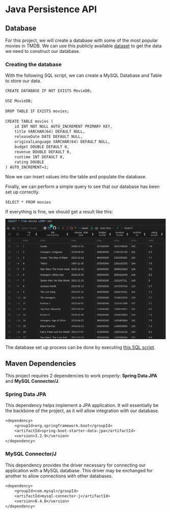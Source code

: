 # Java Persistence API

## Database
For this project, we will create a database with some of the most popular movies in TMDB. We can use this publicly available [dataset](https://www.kaggle.com/datasets/ursmaheshj/top-10000-popular-movies-tmdb-05-2023) to get the data we need to construct our database. 

### Creating the database
With the following SQL script, we can create a MySQL Database and Table to store our data.
```
CREATE DATABASE IF NOT EXISTS MovieDB;

USE MovieDB;

DROP TABLE IF EXISTS movies;

CREATE TABLE movies (
    id INT NOT NULL AUTO_INCREMENT PRIMARY KEY, 
    title VARCHAR(64) DEFAULT NULL, 
    releaseDate DATE DEFAULT NULL,
    originalLanguage VARCHAR(64) DEFAULT NULL,
    budget DOUBLE DEFAULT 0,
    revenue DOUBLE DEFAULT 0,
    runtime INT DEFAULT 0,
    rating DOUBLE
) AUTO_INCREMENT=1;
```
Now we can insert values into the table and populate the database. 

Finally, we can perform a simple query to see that our database has been set up correctly. 

`SELECT * FROM movies`

If everything is fine, we should get a result like this:

![Query Result ALT Text](./img/queryResult.png)

The database set up process can be done by executing [this SQL script](./database/create_db.sql). 

## Maven Dependencies
This project requires 2 dependencies to work properly: **Spring Data JPA** and **MySQL Connector/J**.

### Spring Data JPA
This dependency helps implement a JPA application. It will essentially be the backbone of the project, as it will allow integration with our database.

```
<dependency>
    <groupId>org.springframework.boot</groupId>
    <artifactId>spring-boot-starter-data-jpa</artifactId>
    <version>3.2.9</version>
</dependency>
```

### MySQL Connector/J
This dependency provides the driver necessary for connecting our application with a MySQL database. This driver may be exchanged for another to allow connections with other databases. 

```
<dependency>
    <groupId>com.mysql</groupId>
    <artifactId>mysql-connector-j</artifactId>
    <version>8.4.0</version>
</dependency>
```